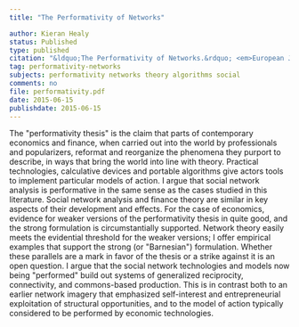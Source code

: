 ```yaml
---
title: "The Performativity of Networks"

author: Kieran Healy
status: Published
type: published
citation: "&ldquo;The Performativity of Networks.&rdquo; <em>European Journal of Sociology</em>, 56:175–205."
tag: performativity-networks 
subjects: performativity networks theory algorithms social
comments: no
file: performativity.pdf
date: 2015-06-15
publishdate: 2015-06-15
---
```

The "performativity thesis" is the claim that parts
of contemporary economics and finance, when carried out into the world
by professionals and popularizers, reformat and reorganize the phenomena
they purport to describe, in ways that bring the world into line with
theory. Practical technologies, calculative devices and portable
algorithms give actors tools to implement particular models of action. I
argue that social network analysis is performative in the same sense as
the cases studied in this literature. Social network analysis and
finance theory are similar in key aspects of their development and
effects. For the case of economics, evidence for weaker versions of the
performativity thesis in quite good, and the strong formulation is
circumstantially supported. Network theory easily meets the evidential
threshold for the weaker versions; I offer empirical examples that
support the strong (or "Barnesian") formulation. Whether these
parallels are a mark in favor of the thesis or a strike against it is an
open question. I argue that the social network technologies and models
now being "performed" build out systems of generalized reciprocity,
connectivity, and commons-based production. This is in contrast both to
an earlier network imagery that emphasized self-interest and
entrepreneurial exploitation of structural opportunities, and to the
model of action typically considered to be performed by economic
technologies.
